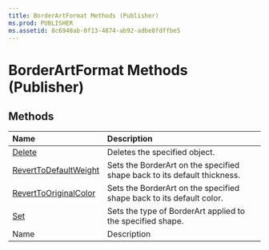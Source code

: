 ```yaml
---
title: BorderArtFormat Methods (Publisher)
ms.prod: PUBLISHER
ms.assetid: 8c6948ab-0f13-4874-ab92-adbe8fdffbe5
---
```



# BorderArtFormat Methods (Publisher)

## Methods



|**Name**|**Description**|
|:-----|:-----|
| [Delete](borderartformat-delete-method-publisher.md)|Deletes the specified object.|
| [RevertToDefaultWeight](borderartformat-reverttodefaultweight-method-publisher.md)|Sets the BorderArt on the specified shape back to its default thickness.|
| [RevertToOriginalColor](borderartformat-reverttooriginalcolor-method-publisher.md)|Sets the BorderArt on the specified shape back to its default color.|
| [Set](borderartformat-set-method-publisher.md)|Sets the type of BorderArt applied to the specified shape.|
|Name|Description|

